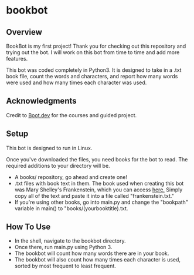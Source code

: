 # bookbot
## Overview
BookBot is my first project! Thank you for checking out this repository and trying out the bot. I will work on this bot from time to time and add more features.

This bot was coded completely in Python3. It is designed to take in a .txt book file, count the words and characters, and report how many words were used and how many times each character was used.

## Acknowledgments
Credit to [Boot.dev](boot.dev) for the courses and guided project.

## Setup
This bot is designed to run in Linux.

Once you've downloaded the files, you need books for the bot to read. The required additions to your directory will be.

- A books/ repository, go ahead and create one!
- .txt files with book text in them. The book used when creating this bot was Mary Shelley's Frankenstein, which you can access [here.](https://raw.githubusercontent.com/asweigart/codebreaker/master/frankenstein.txt) Simply copy all of the text and paste it into a file called "frankenstein.txt."
- If you're using other books, go into main.py and change the "bookpath" variable in main() to "books/(yourbooktitle).txt.

## How To Use
- In the shell, navigate to the bookbot directory.
- Once there, run main.py using Python 3.
- The bookbot will count how many words there are in your book.
- The bookbot will also count how many times each character is used, sorted by most frequent to least frequent.